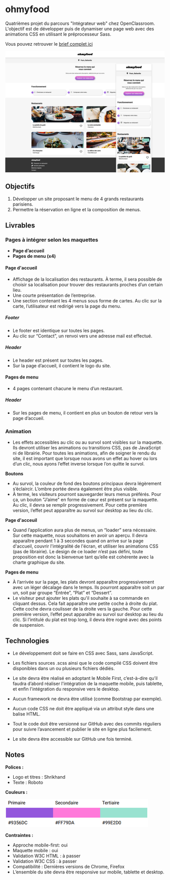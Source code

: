 # ohmyfood

Quatrièmes projet du parcours "Intégrateur web" chez OpenClassroom. L'objectif est de développer puis de dynamiser une page web avec des animations CSS en utilisant le préprocesseur Sass.

Vous pouvez retrouver le [brief complet ici](https://course.oc-static.com/projects/D%C3%A9veloppeur+Web/IW_P4+Animations+CSS+Ohmyfood/Brief+creatif+site+Ohmyfood.pdf)

![screenshot du site](./images/screenshot.png)

## Objectifs

1. Développer un site proposant le menu de 4 grands restaurants parisiens.
2. Permettre la réservation en ligne et la composition de menus.

## Livrables

### Pages à intégrer selon les maquettes

- **Page d’accueil**
- **Pages de menu (x4)**

#### Page d'accueil
- Affichage de la localisation des restaurants. À terme, il sera possible de choisir sa
localisation pour trouver des restaurants proches d’un certain lieu.
- Une courte présentation de l’entreprise.
- Une section contenant les 4 menus sous forme de cartes. Au clic sur la carte,
l’utilisateur est redirigé vers la page du menu.

##### Footer 
- Le footer est identique sur toutes les pages.
- Au clic sur “Contact”, un renvoi vers une adresse mail est effectué.

##### Header 
- Le header est présent sur toutes les pages.
- Sur la page d’accueil, il contient le logo du site.


#### Pages de menu 
- 4 pages contenant chacune le menu d’un restaurant.

##### Header 
- Sur les pages de menu, il contient en plus un bouton de retour vers la page d’accueil.


### Animation
- Les effets accessibles au clic ou au survol sont visibles sur la maquette. Ils devront utiliser
les animations ou transitions CSS, pas de JavaScript ni de librairie. Pour toutes les
animations, afin de soigner le rendu du site, il est important que lorsque nous avons un effet
au hover ou lors d’un clic, nous ayons l’effet inverse lorsque l’on quitte le survol.

**Boutons**
- Au survol, la couleur de fond des boutons principaux devra légèrement s’éclaircir. L’ombre portée devra également être plus visible.
- À terme, les visiteurs pourront sauvegarder leurs menus préférés. Pour ça, un
bouton "J’aime" en forme de cœur est présent sur la maquette. Au clic, il devra se
remplir progressivement. Pour cette première version, l’effet peut apparaître au
survol sur desktop au lieu du clic.

**Page d'acceuil**
- Quand l’application aura plus de menus, un “loader” sera nécessaire. Sur cette
maquette, nous souhaitons en avoir un aperçu. Il devra apparaître pendant 1 à 3
secondes quand on arrive sur la page d'accueil, couvrir l'intégralité de l'écran, et
utiliser les animations CSS (pas de librairie). Le design de ce loader n’est pas défini,
toute proposition est donc la bienvenue tant qu’elle est cohérente avec la charte
graphique du site.

**Pages de menu**
- À l’arrivée sur la page, les plats devront apparaître progressivement avec un léger
décalage dans le temps. Ils pourront apparaître soit un par un, soit par groupe
“Entrée”, “Plat” et “Dessert”.
- Le visiteur peut ajouter les plats qu'il souhaite à sa commande en cliquant dessus.
Cela fait apparaître une petite coche à droite du plat. Cette coche devra coulisser de
la droite vers la gauche. Pour cette première version, l’effet peut apparaître au survol
sur desktop au lieu du clic. Si l’intitulé du plat est trop long, il devra être rogné avec
des points de suspension.

## Technologies

- Le développement doit se faire en CSS avec Sass, sans JavaScript.

- Les fichiers sources .scss ainsi que le code compilé CSS doivent être disponibles
dans un ou plusieurs fichiers dédiés.

- Le site devra être réalisé en adoptant le Mobile First, c’est-à-dire qu’il faudra d’abord
réaliser l'intégration de la maquette mobile, puis tablette, et enfin l'intégration du
responsive vers le desktop.

- Aucun framework ne devra être utilisé (comme Bootstrap par exemple).

- Aucun code CSS ne doit être appliqué via un attribut style dans une balise HTML.

- Tout le code doit être versionné sur GitHub avec des commits réguliers pour
suivre l’avancement et publier le site en ligne plus facilement.

- Le site devra être accessible sur GitHub une fois terminé.

## Notes

**Polices :**
- Logo et titres : Shrikhand
- Texte : Roboto

**Couleurs :**

![screenshot des couleurs](./images/screenshot-colors.png)

**Contraintes :**
- Approche mobile-first: oui
- Maquette mobile : oui
- Validation W3C HTML : à passer
- Validation W3C CSS : à passer
- Compatibilité : Dernières versions de Chrome, Firefox
- L’ensemble du site devra être responsive sur mobile, tablette et desktop.